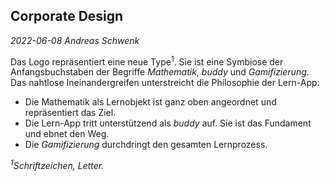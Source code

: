 ## Corporate Design
*2022-06-08 Andreas Schwenk*

Das Logo repräsentiert eine neue Type<sup>1</sup>.
Sie ist eine Symbiose der Anfangsbuchstaben der Begriffe *Mathematik*, *buddy* und *Gamifizierung*. Das nahtlose Ineinandergreifen unterstreicht die Philosophie der Lern-App:

- Die Mathematik als Lernobjekt ist ganz oben angeordnet und repräsentiert das Ziel.
- Die Lern-App tritt unterstützend als *buddy* auf. Sie ist das Fundament und ebnet den Weg.
- Die *Gamifizierung* durchdringt den gesamten Lernprozess.

*<sup>1</sup>Schriftzeichen, Letter.*
